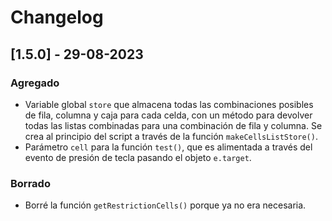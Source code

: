 # Changelog

## [1.5.0] - 29-08-2023

### Agregado

- Variable global `store` que almacena todas las combinaciones posibles de fila, columna y caja
para cada celda, con un método para devolver todas las listas combinadas para una combinación de
fila y columna. Se crea al principio del script a través de la función `makeCellsListStore()`.
- Parámetro `cell` para la función `test()`, que es alimentada a través del evento de presión de
tecla pasando el objeto `e.target`.

### Borrado

- Borré la función `getRestrictionCells()` porque ya no era necesaria.